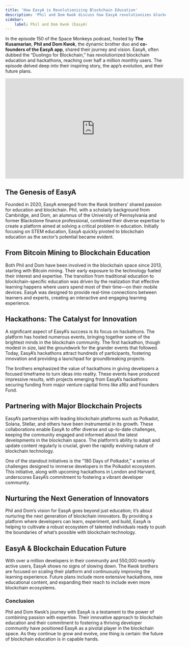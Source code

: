 ```yaml
---
title: 'How EasyA is Revolutionizing Blockchain Education'
description: 'Phil and Dom Kwok discuss how EasyA revolutionizes blockchain education with projects like Polkadot on the Space Monkeys podcast.'
sidebar:
    label: Phil and Dom Kwok (EasyA)
---
```

In the episode 150 of the Space Monkeys podcast, hosted by **The Kusamarian**, **Phil and Dom Kwok**, the dynamic brother duo and **co-founders of the EasyA app**, shared their journey and vision. EasyA, often dubbed the “Duolingo for Blockchain,” has revolutionized blockchain education and hackathons, reaching over half a million monthly users. The episode delved deep into their inspiring story, the app’s evolution, and their future plans.

<iframe allowfullscreen="allowfullscreen" frameborder="0" height="315" src="https://www.youtube.com/embed/uA527SlPXOk?si=iaO7omyUfjvpKVkB" title="YouTube video player" width="560"></iframe>

## The Genesis of EasyA
Founded in 2020, EasyA emerged from the Kwok brothers’ shared passion for education and blockchain. Phil, with a scholarly background from Cambridge, and Dom, an alumnus of the University of Pennsylvania and former Blackstone finance professional, combined their diverse expertise to create a platform aimed at solving a critical problem in education. Initially focusing on STEM education, EasyA quickly pivoted to blockchain education as the sector’s potential became evident.

## From Bitcoin Mining to Blockchain Education
Both Phil and Dom have been involved in the blockchain space since 2013, starting with Bitcoin mining. Their early exposure to the technology fueled their interest and expertise. The transition from traditional education to blockchain-specific education was driven by the realization that effective learning happens where users spend most of their time—on their mobile devices. EasyA was designed to provide real-time connections between learners and experts, creating an interactive and engaging learning experience.

## Hackathons: The Catalyst for Innovation
A significant aspect of EasyA’s success is its focus on hackathons. The platform has hosted numerous events, bringing together some of the brightest minds in the blockchain community. The first hackathon, though modest in size, laid the groundwork for the grander events that followed. Today, EasyA’s hackathons attract hundreds of participants, fostering innovation and providing a launchpad for groundbreaking projects.

The brothers emphasized the value of hackathons in giving developers a focused timeframe to turn ideas into reality. These events have produced impressive results, with projects emerging from EasyA’s hackathons securing funding from major venture capital firms like a16z and Founders Fund.

## Partnering with Major Blockchain Projects
EasyA’s partnerships with leading blockchain platforms such as Polkadot, Solana, Stellar, and others have been instrumental in its growth. These collaborations enable EasyA to offer diverse and up-to-date challenges, keeping the community engaged and informed about the latest developments in the blockchain space. The platform’s ability to adapt and update content regularly is crucial, given the rapidly evolving nature of blockchain technology.

One of the standout initiatives is the “180 Days of Polkadot,” a series of challenges designed to immerse developers in the Polkadot ecosystem. This initiative, along with upcoming hackathons in London and Harvard, underscores EasyA’s commitment to fostering a vibrant developer community.

## Nurturing the Next Generation of Innovators
Phil and Dom’s vision for EasyA goes beyond just education; it’s about nurturing the next generation of blockchain innovators. By providing a platform where developers can learn, experiment, and build, EasyA is helping to cultivate a robust ecosystem of talented individuals ready to push the boundaries of what’s possible with blockchain technology.

## EasyA & Blockchain Education Future
With over a million developers in their community and 550,000 monthly active users, EasyA shows no signs of slowing down. The Kwok brothers are focused on scaling their platform and continuously improving the learning experience. Future plans include more extensive hackathons, new educational content, and expanding their reach to include even more blockchain ecosystems.

### Conclusion
Phil and Dom Kwok’s journey with EasyA is a testament to the power of combining passion with expertise. Their innovative approach to blockchain education and their commitment to fostering a thriving developer community have positioned EasyA as a pivotal player in the blockchain space. As they continue to grow and evolve, one thing is certain: the future of blockchain education is in capable hands.